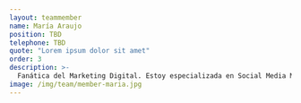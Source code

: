```yaml
---
layout: teammember
name: María Araujo
position: TBD
telephone: TBD
quote: "Lorem ipsum dolor sit amet"
order: 3
description: >-
  Fanática del Marketing Digital. Estoy especializada en Social Media Management, aunque siempre me gusta estar en constante aprendizaje y descubrir nuevas áreas. El regaliz es una de las bases de mi dieta en Supertú y estoy aquí por los afterwork. 
image: /img/team/member-maria.jpg
---
```


